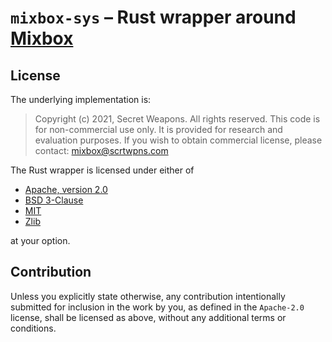 # `mixbox-sys` – Rust wrapper around [Mixbox](https://github.com/scrtwpns/pigment-mixing)

## License

The underlying implementation is:

> Copyright (c) 2021, Secret Weapons. All rights reserved.
> This code is for non-commercial use only. It is provided for research and
> evaluation purposes.
> If you wish to obtain commercial license, please contact: mixbox@scrtwpns.com

The Rust wrapper is licensed under either of

* [Apache, version 2.0](http://www.apache.org/licenses/LICENSE-2.0)
* [BSD 3-Clause](https://opensource.org/licenses/BSD-3-Clause)
* [MIT](http://opensource.org/licenses/MIT)
* [Zlib](https://opensource.org/licenses/Zlib)

at your option.

## Contribution

Unless you explicitly state otherwise, any contribution intentionally submitted
for inclusion in the work by you, as defined in the `Apache-2.0` license, shall
be licensed as above, without any additional terms or conditions.
